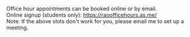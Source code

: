 Office hour appointments can be booked online or by email.  
Online signup (students only):  https://raoofficehours.as.me/  
Note: If the above slots don't work for you, please email me to set up a meeting.
